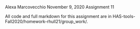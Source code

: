 Alexa Marcovecchio
November 9, 2020
Assignment 11

All code and full markdown for this assignment are in HAS-tools-Fall2020/homework-rhull21/group_work/.